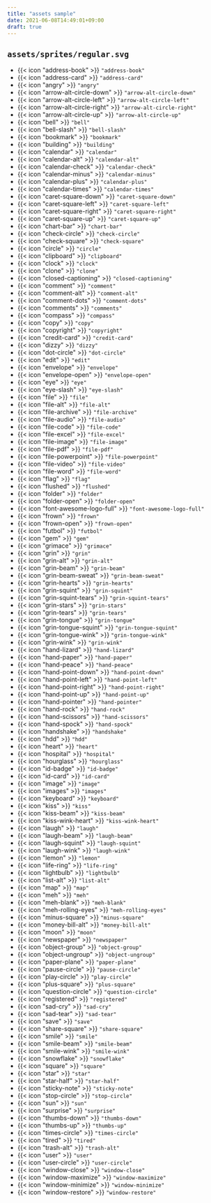 ```yaml
---
title: "assets sample"
date: 2021-06-08T14:49:01+09:00
draft: true
---
```


## `assets/sprites/regular.svg`

* {{< icon "address-book" >}} `"address-book"`
* {{< icon "address-card" >}} `"address-card"`
* {{< icon "angry" >}} `"angry"`
* {{< icon "arrow-alt-circle-down" >}} `"arrow-alt-circle-down"`
* {{< icon "arrow-alt-circle-left" >}} `"arrow-alt-circle-left"`
* {{< icon "arrow-alt-circle-right" >}} `"arrow-alt-circle-right"`
* {{< icon "arrow-alt-circle-up" >}} `"arrow-alt-circle-up"`
* {{< icon "bell" >}} `"bell"`
* {{< icon "bell-slash" >}} `"bell-slash"`
* {{< icon "bookmark" >}} `"bookmark"`
* {{< icon "building" >}} `"building"`
* {{< icon "calendar" >}} `"calendar"`
* {{< icon "calendar-alt" >}} `"calendar-alt"`
* {{< icon "calendar-check" >}} `"calendar-check"`
* {{< icon "calendar-minus" >}} `"calendar-minus"`
* {{< icon "calendar-plus" >}} `"calendar-plus"`
* {{< icon "calendar-times" >}} `"calendar-times"`
* {{< icon "caret-square-down" >}} `"caret-square-down"`
* {{< icon "caret-square-left" >}} `"caret-square-left"`
* {{< icon "caret-square-right" >}} `"caret-square-right"`
* {{< icon "caret-square-up" >}} `"caret-square-up"`
* {{< icon "chart-bar" >}} `"chart-bar"`
* {{< icon "check-circle" >}} `"check-circle"`
* {{< icon "check-square" >}} `"check-square"`
* {{< icon "circle" >}} `"circle"`
* {{< icon "clipboard" >}} `"clipboard"`
* {{< icon "clock" >}} `"clock"`
* {{< icon "clone" >}} `"clone"`
* {{< icon "closed-captioning" >}} `"closed-captioning"`
* {{< icon "comment" >}} `"comment"`
* {{< icon "comment-alt" >}} `"comment-alt"`
* {{< icon "comment-dots" >}} `"comment-dots"`
* {{< icon "comments" >}} `"comments"`
* {{< icon "compass" >}} `"compass"`
* {{< icon "copy" >}} `"copy"`
* {{< icon "copyright" >}} `"copyright"`
* {{< icon "credit-card" >}} `"credit-card"`
* {{< icon "dizzy" >}} `"dizzy"`
* {{< icon "dot-circle" >}} `"dot-circle"`
* {{< icon "edit" >}} `"edit"`
* {{< icon "envelope" >}} `"envelope"`
* {{< icon "envelope-open" >}} `"envelope-open"`
* {{< icon "eye" >}} `"eye"`
* {{< icon "eye-slash" >}} `"eye-slash"`
* {{< icon "file" >}} `"file"`
* {{< icon "file-alt" >}} `"file-alt"`
* {{< icon "file-archive" >}} `"file-archive"`
* {{< icon "file-audio" >}} `"file-audio"`
* {{< icon "file-code" >}} `"file-code"`
* {{< icon "file-excel" >}} `"file-excel"`
* {{< icon "file-image" >}} `"file-image"`
* {{< icon "file-pdf" >}} `"file-pdf"`
* {{< icon "file-powerpoint" >}} `"file-powerpoint"`
* {{< icon "file-video" >}} `"file-video"`
* {{< icon "file-word" >}} `"file-word"`
* {{< icon "flag" >}} `"flag"`
* {{< icon "flushed" >}} `"flushed"`
* {{< icon "folder" >}} `"folder"`
* {{< icon "folder-open" >}} `"folder-open"`
* {{< icon "font-awesome-logo-full" >}} `"font-awesome-logo-full"`
* {{< icon "frown" >}} `"frown"`
* {{< icon "frown-open" >}} `"frown-open"`
* {{< icon "futbol" >}} `"futbol"`
* {{< icon "gem" >}} `"gem"`
* {{< icon "grimace" >}} `"grimace"`
* {{< icon "grin" >}} `"grin"`
* {{< icon "grin-alt" >}} `"grin-alt"`
* {{< icon "grin-beam" >}} `"grin-beam"`
* {{< icon "grin-beam-sweat" >}} `"grin-beam-sweat"`
* {{< icon "grin-hearts" >}} `"grin-hearts"`
* {{< icon "grin-squint" >}} `"grin-squint"`
* {{< icon "grin-squint-tears" >}} `"grin-squint-tears"`
* {{< icon "grin-stars" >}} `"grin-stars"`
* {{< icon "grin-tears" >}} `"grin-tears"`
* {{< icon "grin-tongue" >}} `"grin-tongue"`
* {{< icon "grin-tongue-squint" >}} `"grin-tongue-squint"`
* {{< icon "grin-tongue-wink" >}} `"grin-tongue-wink"`
* {{< icon "grin-wink" >}} `"grin-wink"`
* {{< icon "hand-lizard" >}} `"hand-lizard"`
* {{< icon "hand-paper" >}} `"hand-paper"`
* {{< icon "hand-peace" >}} `"hand-peace"`
* {{< icon "hand-point-down" >}} `"hand-point-down"`
* {{< icon "hand-point-left" >}} `"hand-point-left"`
* {{< icon "hand-point-right" >}} `"hand-point-right"`
* {{< icon "hand-point-up" >}} `"hand-point-up"`
* {{< icon "hand-pointer" >}} `"hand-pointer"`
* {{< icon "hand-rock" >}} `"hand-rock"`
* {{< icon "hand-scissors" >}} `"hand-scissors"`
* {{< icon "hand-spock" >}} `"hand-spock"`
* {{< icon "handshake" >}} `"handshake"`
* {{< icon "hdd" >}} `"hdd"`
* {{< icon "heart" >}} `"heart"`
* {{< icon "hospital" >}} `"hospital"`
* {{< icon "hourglass" >}} `"hourglass"`
* {{< icon "id-badge" >}} `"id-badge"`
* {{< icon "id-card" >}} `"id-card"`
* {{< icon "image" >}} `"image"`
* {{< icon "images" >}} `"images"`
* {{< icon "keyboard" >}} `"keyboard"`
* {{< icon "kiss" >}} `"kiss"`
* {{< icon "kiss-beam" >}} `"kiss-beam"`
* {{< icon "kiss-wink-heart" >}} `"kiss-wink-heart"`
* {{< icon "laugh" >}} `"laugh"`
* {{< icon "laugh-beam" >}} `"laugh-beam"`
* {{< icon "laugh-squint" >}} `"laugh-squint"`
* {{< icon "laugh-wink" >}} `"laugh-wink"`
* {{< icon "lemon" >}} `"lemon"`
* {{< icon "life-ring" >}} `"life-ring"`
* {{< icon "lightbulb" >}} `"lightbulb"`
* {{< icon "list-alt" >}} `"list-alt"`
* {{< icon "map" >}} `"map"`
* {{< icon "meh" >}} `"meh"`
* {{< icon "meh-blank" >}} `"meh-blank"`
* {{< icon "meh-rolling-eyes" >}} `"meh-rolling-eyes"`
* {{< icon "minus-square" >}} `"minus-square"`
* {{< icon "money-bill-alt" >}} `"money-bill-alt"`
* {{< icon "moon" >}} `"moon"`
* {{< icon "newspaper" >}} `"newspaper"`
* {{< icon "object-group" >}} `"object-group"`
* {{< icon "object-ungroup" >}} `"object-ungroup"`
* {{< icon "paper-plane" >}} `"paper-plane"`
* {{< icon "pause-circle" >}} `"pause-circle"`
* {{< icon "play-circle" >}} `"play-circle"`
* {{< icon "plus-square" >}} `"plus-square"`
* {{< icon "question-circle" >}} `"question-circle"`
* {{< icon "registered" >}} `"registered"`
* {{< icon "sad-cry" >}} `"sad-cry"`
* {{< icon "sad-tear" >}} `"sad-tear"`
* {{< icon "save" >}} `"save"`
* {{< icon "share-square" >}} `"share-square"`
* {{< icon "smile" >}} `"smile"`
* {{< icon "smile-beam" >}} `"smile-beam"`
* {{< icon "smile-wink" >}} `"smile-wink"`
* {{< icon "snowflake" >}} `"snowflake"`
* {{< icon "square" >}} `"square"`
* {{< icon "star" >}} `"star"`
* {{< icon "star-half" >}} `"star-half"`
* {{< icon "sticky-note" >}} `"sticky-note"`
* {{< icon "stop-circle" >}} `"stop-circle"`
* {{< icon "sun" >}} `"sun"`
* {{< icon "surprise" >}} `"surprise"`
* {{< icon "thumbs-down" >}} `"thumbs-down"`
* {{< icon "thumbs-up" >}} `"thumbs-up"`
* {{< icon "times-circle" >}} `"times-circle"`
* {{< icon "tired" >}} `"tired"`
* {{< icon "trash-alt" >}} `"trash-alt"`
* {{< icon "user" >}} `"user"`
* {{< icon "user-circle" >}} `"user-circle"`
* {{< icon "window-close" >}} `"window-close"`
* {{< icon "window-maximize" >}} `"window-maximize"`
* {{< icon "window-minimize" >}} `"window-minimize"`
* {{< icon "window-restore" >}} `"window-restore"`
